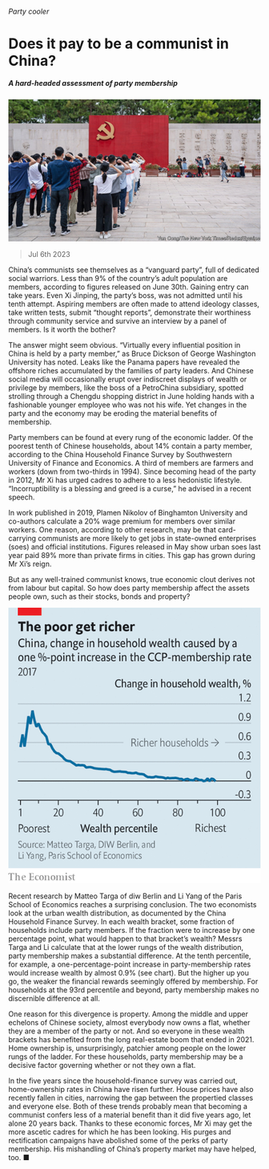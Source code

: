 ###### Party cooler

# Does it pay to be a communist in China? 

##### A hard-headed assessment of party membership 

![image](images/20230708_FNP503.jpg) 

> Jul 6th 2023 

China’s communists see themselves as a “vanguard party”, full of dedicated social warriors. Less than 9% of the country’s adult population are members, according to figures released on June 30th. Gaining entry can take years. Even Xi Jinping, the party’s boss, was not admitted until his tenth attempt. Aspiring members are often made to attend ideology classes, take written tests, submit “thought reports”, demonstrate their worthiness through community service and survive an interview by a panel of members. Is it worth the bother?

The answer might seem obvious. “Virtually every influential position in China is held by a party member,” as Bruce Dickson of George Washington University has noted. Leaks like the Panama papers have revealed the offshore riches accumulated by the families of party leaders. And Chinese social media will occasionally erupt over indiscreet displays of wealth or privilege by members, like the boss of a PetroChina subsidiary, spotted strolling through a Chengdu shopping district in June holding hands with a fashionable younger employee who was not his wife. Yet changes in the party and the economy may be eroding the material benefits of membership.

Party members can be found at every rung of the economic ladder. Of the poorest tenth of Chinese households, about 14% contain a party member, according to the China Household Finance Survey by Southwestern University of Finance and Economics. A third of members are farmers and workers (down from two-thirds in 1994). Since becoming head of the party in 2012, Mr Xi has urged cadres to adhere to a less hedonistic lifestyle. “Incorruptibility is a blessing and greed is a curse,” he advised in a recent speech. 

In work published in 2019, Plamen Nikolov of Binghamton University and co-authors calculate a 20% wage premium for members over similar workers. One reason, according to other research, may be that card-carrying communists are more likely to get jobs in state-owned enterprises (soes) and official institutions. Figures released in May show urban soes last year paid 89% more than private firms in cities. This gap has grown during Mr Xi’s reign. 

But as any well-trained communist knows, true economic clout derives not from labour but capital. So how does party membership affect the assets people own, such as their stocks, bonds and property?

![image](images/20230708_FNC780.png) 


Recent research by Matteo Targa of diw Berlin and Li Yang of the Paris School of Economics reaches a surprising conclusion. The two economists look at the urban wealth distribution, as documented by the China Household Finance Survey. In each wealth bracket, some fraction of households include party members. If the fraction were to increase by one percentage point, what would happen to that bracket’s wealth? Messrs Targa and Li calculate that at the lower rungs of the wealth distribution, party membership makes a substantial difference. At the tenth percentile, for example, a one-percentage-point increase in party-membership rates would increase wealth by almost 0.9% (see chart). But the higher up you go, the weaker the financial rewards seemingly offered by membership. For households at the 93rd percentile and beyond, party membership makes no discernible difference at all.

One reason for this divergence is property. Among the middle and upper echelons of Chinese society, almost everybody now owns a flat, whether they are a member of the party or not. And so everyone in these wealth brackets has benefited from the long real-estate boom that ended in 2021. Home ownership is, unsurprisingly, patchier among people on the lower rungs of the ladder. For these households, party membership may be a decisive factor governing whether or not they own a flat. 

In the five years since the household-finance survey was carried out, home-ownership rates in China have risen further. House prices have also recently fallen in cities, narrowing the gap between the propertied classes and everyone else. Both of these trends probably mean that becoming a communist confers less of a material benefit than it did five years ago, let alone 20 years back. Thanks to these economic forces, Mr Xi may get the more ascetic cadres for which he has been looking. His purges and rectification campaigns have abolished some of the perks of party membership. His mishandling of China’s property market may have helped, too. ■


